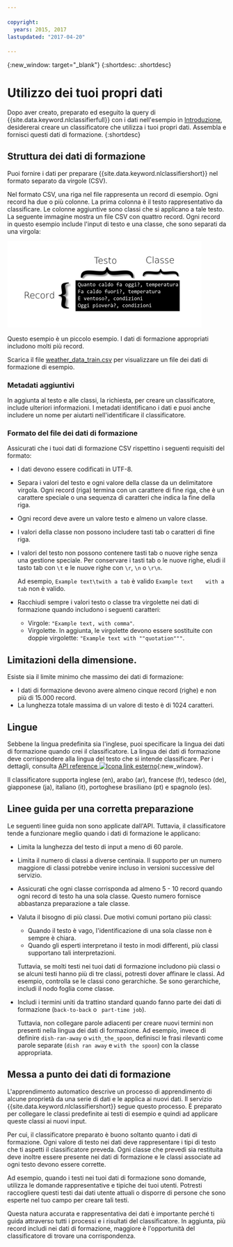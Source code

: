 ```yaml
---

copyright:
  years: 2015, 2017
lastupdated: "2017-04-20"

---
```


{:new_window: target="_blank"}
{:shortdesc: .shortdesc}

# Utilizzo dei tuoi propri dati
Dopo aver creato, preparato ed eseguito la query di {{site.data.keyword.nlclassifierfull}} con i dati nell'esempio in [Introduzione](/doc/natural-language-classifier/getting-started.html), desidererai creare un classificatore che utilizza i tuoi propri dati. Assembla e fornisci questi dati di formazione.
{:shortdesc}

## Struttura dei dati di formazione
Puoi fornire i dati per preparare {{site.data.keyword.nlclassifiershort}} nel formato separato da virgole (CSV).

Nel formato CSV, una riga nel file rappresenta un record di esempio. Ogni record ha due o più colonne. La prima colonna è il testo rappresentativo da classificare. Le colonne aggiuntive sono classi che si applicano a tale testo. La seguente immagine mostra un file CSV con quattro record. Ogni record in questo esempio include l'input di testo e una classe, che sono separati da una virgola:

![](images/train_sample.png)

Questo esempio è un piccolo esempio. I dati di formazione appropriati includono molti più record.

Scarica il file <a target="_blank" href="https://watson-developer-cloud.github.io/doc-tutorial-downloads/natural-language-classifier/weather_data_train.csv" download="weather_data_train.csv">weather_data_train.csv</a> per visualizzare un file dei dati di formazione di esempio.

### Metadati aggiuntivi

In aggiunta al testo e alle classi, la richiesta, per creare un classificatore, include ulteriori informazioni. I metadati identificano i dati e puoi anche includere un nome per aiutarti nell'identificare il classificatore.

### Formato del file dei dati di formazione

Assicurati che i tuoi dati di formazione CSV rispettino i seguenti requisiti del formato:

- I dati devono essere codificati in UTF-8.
- Separa i valori del testo e ogni valore della classe da un delimitatore virgola. Ogni record (riga) termina con un carattere di fine riga, che è un carattere speciale o una sequenza di caratteri che indica la fine della riga.
- Ogni record deve avere un valore testo e almeno un valore classe.
- I valori della classe non possono includere tasti tab o caratteri di fine riga.
- I valori del testo non possono contenere tasti tab o nuove righe senza una gestione speciale. Per conservare i tasti tab o le nuove righe, eludi il tasto tab con `\t` e le nuove righe con `\r`, `\n` o `\r\n`.

	Ad esempio, `Example text\twith a tab` è valido `Example text    with a tab` non è valido.
- Racchiudi sempre i valori testo o classe tra virgolette nei dati di formazione quando includono i seguenti caratteri:
	- Virgole: `"Example text, with comma"`.
	- Virgolette. In aggiunta, le virgolette devono essere sostituite con doppie virgolette: `"Example text with ""quotation"""`.

## Limitazioni della dimensione.
Esiste sia il limite minimo che massimo dei dati di formazione:

-   I dati di formazione devono avere almeno cinque record (righe) e non più di 15.000 record.
-   La lunghezza totale massima di un valore di testo è di 1024 caratteri.

## Lingue 
Sebbene la lingua predefinita sia l'inglese, puoi specificare la lingua dei dati di formazione quando crei il classificatore. La lingua dei dati di formazione deve corrispondere alla lingua del testo che si intende classificare. Per i dettagli, consulta [API reference ![Icona link esterno](../../icons/launch-glyph.svg "Icona link esterno")](http://www.ibm.com/watson/developercloud/natural-language-classifier/api/v1/){:new_window}.

Il classificatore supporta inglese (en), arabo (ar), francese (fr), tedesco (de), giapponese (ja), italiano (it), portoghese brasiliano (pt) e spagnolo (es).

## Linee guida per una corretta preparazione
Le seguenti linee guida non sono applicate dall'API. Tuttavia, il classificatore tende a funzionare meglio quando i dati di formazione le applicano:

- Limita la lunghezza del testo di input a meno di 60 parole.
- Limita il numero di classi a diverse centinaia. Il supporto per un numero maggiore di classi potrebbe venire incluso in versioni successive del servizio.
- Assicurati che ogni classe corrisponda ad almeno 5 - 10 record quando ogni record di testo ha una sola classe. Questo numero fornisce abbastanza preparazione a tale classe.
- Valuta il bisogno di più classi. Due motivi comuni portano più classi:
	- Quando il testo è vago, l'identificazione di una sola classe non è sempre è chiara.
	- Quando gli esperti interpretano il testo in modi differenti, più classi supportano tali interpretazioni.

	Tuttavia, se molti testi nei tuoi dati di formazione includono più classi o se alcuni testi hanno più di tre classi, potresti dover affinare le classi. Ad esempio, controlla se le classi cono gerarchiche. Se sono gerarchiche, includi il nodo foglia come classe.
-  Includi i termini uniti da trattino standard quando fanno parte dei dati di formazione (`back-to-back` o ` part-time job`).

	Tuttavia, non collegare parole adiacenti per creare nuovi termini non presenti nella lingua dei dati di formazione. Ad esempio, invece di definire `dish-ran-away` o `with_the_spoon`, definisci le frasi rilevanti come parole separate (`dish ran away` e `with the spoon`) con la classe appropriata.

## Messa a punto dei dati di formazione
L'apprendimento automatico descrive un processo di apprendimento di alcune proprietà da una serie di dati e le applica ai nuovi dati. Il servizio {{site.data.keyword.nlclassifiershort}} segue questo processo. È preparato per collegare le classi predefinite ai testi di esempio e quindi ad applicare queste classi ai nuovi input.

Per cui, il classificatore preparato è buono soltanto quanto i dati di formazione. Ogni valore di testo nei dati deve rappresentare i tipi di testo che ti aspetti il classificatore preveda. Ogni classe che prevedi sia restituita deve inoltre essere presente nei dati di formazione e le classi associate ad ogni testo devono essere corrette.

Ad esempio, quando i testi nei tuoi dati di formazione sono domande, utilizza le domande rappresentative e tipiche dei tuoi utenti. Potresti raccogliere questi testi dai dati utente attuali o disporre di persone che sono esperte nel tuo campo per creare tali testi.

Questa natura accurata e rappresentativa dei dati è importante perché ti guida attraverso tutti i processi e i risultati del classificatore. In aggiunta, più record includi nei dati di formazione, maggiore è l'opportunità del classificatore di trovare una corrispondenza.
